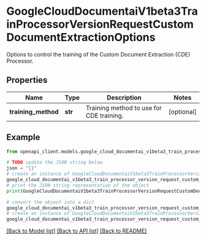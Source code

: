 # GoogleCloudDocumentaiV1beta3TrainProcessorVersionRequestCustomDocumentExtractionOptions

Options to control the training of the Custom Document Extraction (CDE) Processor.

## Properties

Name | Type | Description | Notes
------------ | ------------- | ------------- | -------------
**training_method** | **str** | Training method to use for CDE training. | [optional] 

## Example

```python
from openapi_client.models.google_cloud_documentai_v1beta3_train_processor_version_request_custom_document_extraction_options import GoogleCloudDocumentaiV1beta3TrainProcessorVersionRequestCustomDocumentExtractionOptions

# TODO update the JSON string below
json = "{}"
# create an instance of GoogleCloudDocumentaiV1beta3TrainProcessorVersionRequestCustomDocumentExtractionOptions from a JSON string
google_cloud_documentai_v1beta3_train_processor_version_request_custom_document_extraction_options_instance = GoogleCloudDocumentaiV1beta3TrainProcessorVersionRequestCustomDocumentExtractionOptions.from_json(json)
# print the JSON string representation of the object
print(GoogleCloudDocumentaiV1beta3TrainProcessorVersionRequestCustomDocumentExtractionOptions.to_json())

# convert the object into a dict
google_cloud_documentai_v1beta3_train_processor_version_request_custom_document_extraction_options_dict = google_cloud_documentai_v1beta3_train_processor_version_request_custom_document_extraction_options_instance.to_dict()
# create an instance of GoogleCloudDocumentaiV1beta3TrainProcessorVersionRequestCustomDocumentExtractionOptions from a dict
google_cloud_documentai_v1beta3_train_processor_version_request_custom_document_extraction_options_from_dict = GoogleCloudDocumentaiV1beta3TrainProcessorVersionRequestCustomDocumentExtractionOptions.from_dict(google_cloud_documentai_v1beta3_train_processor_version_request_custom_document_extraction_options_dict)
```
[[Back to Model list]](../README.md#documentation-for-models) [[Back to API list]](../README.md#documentation-for-api-endpoints) [[Back to README]](../README.md)


